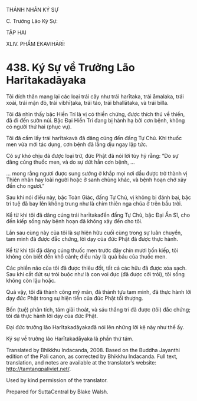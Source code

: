 THÁNH NHÂN KÝ SỰ

C. Trưởng Lão Ký Sự:

TẬP HAI

XLIV. PHẨM EKAVIHĀRĪ:

# 438\. Ký Sự về Trưởng Lão Harītakadāyaka

Tôi đích thân mang lại các loại trái cây như trái harītaka, trái āmalaka, trái xoài, trái mận đỏ, trái vibhīṭaka, trái táo, trái bhallātaka, và trái billa.

Tôi đã nhìn thấy bậc Hiền Trí là vị có thiền chứng, được thích thú về thiền, đã đi đến sườn núi. Bậc Đại Hiền Trí đang bị hành hạ bởi cơn bệnh, không có người thứ hai (phục vụ).

Tôi đã cầm lấy trái harītakavà đã dâng cúng đến đấng Tự Chủ. Khi thuốc men vừa mới tác dụng, cơn bệnh đã lắng dịu ngay lập tức.

Có sự khó chịu đã được loại trừ, đức Phật đã nói lời tùy hỷ rằng: “Do sự dâng cúng thuốc men, và do sự dứt hẳn cơn bệnh, …

… mong rằng ngươi được sung sướng ở khắp mọi nơi dầu được trở thành vị Thiên nhân hay loài người hoặc ở sanh chủng khác, và bệnh hoạn chớ xảy đến cho ngươi.”

Sau khi nói điều này, bậc Toàn Giác, đấng Tự Chủ, vị không bị đánh bại, bậc trí tuệ đã bay lên không trung như là chim thiên nga chúa ở trên bầu trời.

Kể từ khi tôi đã dâng cúng trái harītakađến đấng Tự Chủ, bậc Đại Ẩn Sĩ, cho đến kiếp sống này bệnh hoạn đã không xảy đến cho tôi.

Lần sau cùng này của tôi là sự hiện hữu cuối cùng trong sự luân chuyển, tam minh đã được đắc chứng, lời dạy của đức Phật đã được thực hành.

Kể từ khi tôi đã dâng cúng thuốc men trước đây chín mươi bốn kiếp, tôi không còn biết đến khổ cảnh; điều này là quả báu của thuốc men.

Các phiền não của tôi đã được thiêu đốt, tất cả các hữu đã được xóa sạch. Sau khi cắt đứt sự trói buộc như là con voi đực (đã được cởi trói), tôi sống không còn lậu hoặc.

Quả vậy, tôi đã thành công mỹ mãn, đã thành tựu tam minh, đã thực hành lời dạy đức Phật trong sự hiện tiền của đức Phật tối thượng.

Bốn (tuệ) phân tích, tám giải thoát, và sáu thắng trí đã được (tôi) đắc chứng; tôi đã thực hành lời dạy của đức Phật.

Đại đức trưởng lão Harītakadāyakađã nói lên những lời kệ này như thế ấy.

Ký sự về trưởng lão Harītakadāyaka là phần thứ tám.

Translated by Bhikkhu Indacanda, 2008. Based on the Buddha Jayanthi edition of the Pali canon, as corrected by Bhikkhu Indacanda. Full text, translation, and notes are available at the translator’s website: http://tamtangpaliviet.net/.

Used by kind permission of the translator.

Prepared for SuttaCentral by Blake Walsh.